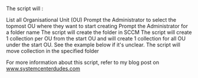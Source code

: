 The script will :

List all Organisational Unit (OU)
Prompt the Administrator to select the topmost OU where they want to start creating
Prompt the Administrator for a folder name
The script will create the folder in SCCM
The script will create 1 collection per OU from the start OU and will create 1 collection for all OU under the start OU. See the example below if it's unclear.
The script will move collection in the specified folder

For more information about this script, refer to my blog post on www.systemcenterdudes.com
